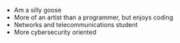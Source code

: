 - Am a silly goose
- More of an artist than a programmer, but enjoys coding
- Networks and telecommunications student
- More cybersecurity oriented 
<!---
torineos/torineos is a ✨ special ✨ repository because its `README.md` (this file) appears on your GitHub profile.
You can click the Preview link to take a look at your changes.
--->
